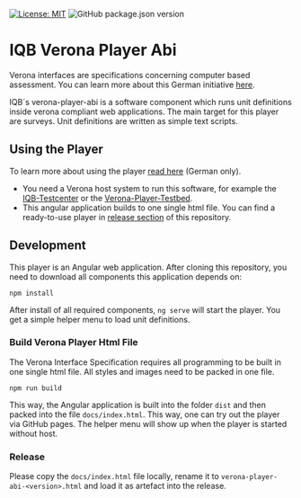 [![License: MIT](https://img.shields.io/badge/License-MIT-yellow.svg?style=flat-square)](https://opensource.org/licenses/MIT)
![GitHub package.json version](https://img.shields.io/github/package-json/v/iqb-berlin/verona-player-abi?style=flat-square)

# IQB Verona Player Abi
Verona interfaces are specifications concerning computer based assessment. You can learn
more about this German initiative [here](https://github.com/verona-interfaces/introduction).

IQB´s verona-player-abi is a software component which runs unit definitions inside verona
compliant web applications. The main target for this player are surveys. Unit
definitions are written as simple text scripts.

## Using the Player

To learn more about using the player [read here](https://github.com/iqb-berlin/verona-player-abi/wiki) (German only). 

* You need a Verona host system to run this software, for example the
[IQB-Testcenter](https://github.com/iqb-berlin/testcenter-setup) or the
[Verona-Player-Testbed](https://github.com/iqb-berlin/verona-player-testbed).
* This angular application builds to one single html file. You can find a ready-to-use player in [release section](https://github.com/iqb-berlin/verona-player-abi/releases) of
this repository.

## Development

This player is an Angular web application. After cloning this repository, you need to download all components this application depends on: 

```
npm install
```

After install of all required components, `ng serve` will start the player. You get a simple helper menu to load unit definitions.

### Build Verona Player Html File
The Verona Interface Specification requires all programming to be built in one single html file. All styles and images need to be packed in one file.
```
npm run build
```
This way, the Angular application is built into the folder `dist` and then packed into the file `docs/index.html`. This way, one can try out the player via GitHub pages. The helper menu will show up when the player is started without host.

### Release

Please copy the `docs/index.html` file locally, rename it to `verona-player-abi-<version>.html` 
and load it as artefact into the release.
